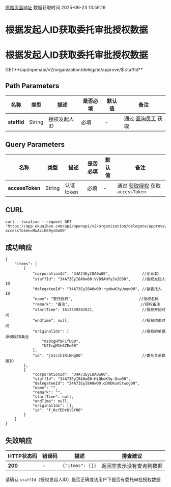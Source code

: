 [原始页面地址](https://docs.ekuaibao.com/docs/open-api/delegate/get-delegate-byStaffId)
数据获取时间 2025-06-23 13:59:16

# 根据发起人ID获取委托审批授权数据

# 根据发起人ID获取委托审批授权数据

GET**/api/openapi/v2/organization/delegate/approve/$ staffId**

## Path Parameters​

名称| 类型| 描述| 是否必填| 默认值| 备注  
---|---|---|---|---|---  
**staffId**|  String| 授权发起人ID| 必填| -| 通过 [查询员工](/docs/open-api/corporation/get-staff-ids) 获取  
  
## Query Parameters​

名称| 类型| 描述| 是否必填| 默认值| 备注  
---|---|---|---|---|---  
**accessToken**|  String| 认证token| 必填| -| 通过 [获取授权](/docs/open-api/getting-started/auth) 获取 `accessToken`  
  
## CURL​
    
    
    curl --location --request GET 'https://app.ekuaibao.com/api/openapi/v2/organization/delegate/approve/$34A73EyI8A0w00:VV89AHfyJo2E00?accessToken=MwAcih69ycDo00'  
    

## 成功响应​
    
    
    {  
        "items": [  
            {  
                "corporationId": "34A73EyI8A0w00",              //企业ID  
                "staffId": "34A73EyI8A0w00:VV89AHfyJo2E00",     //授权发起人ID  
                "delegateeId": "34A73EyI8A0w00:rgobwK3yUoqw00", //被委托人ID  
                "name": "委托授权",                             //授权名称  
                "remark": "备注",                               //授权备注  
                "startTime": 1612339282021,                     //授权开始时间  
                "endTime": null,                                //授权结束时间  
                "originalIds": [                                //授权的单据源模板ID集合  
                    "ms0cgHfmF1fU00",  
                    "U7IcgM1h6ZEo00"  
                ],  
                "id": "jSIcih1RiNHg00"                          //委托关系数据ID  
            },  
            {  
                "corporationId": "34A73EyI8A0w00",  
                "staffId": "34A73EyI8A0w00:HiQbwK3q-Qsw00",  
                "delegateeId": "34A73EyI8A0w00:qD0bKunErwug00",  
                "name": "",  
                "remark": "",  
                "startTime": null,  
                "endTime": null,  
                "originalIds": [],  
                "id": "f_0cfEDrblSY00"  
            }  
        ]  
    }  
    

## 失败响应​

HTTP状态码| 错误码| 描述| 排查建议  
---|---|---|---  
**200**|  -| `{"items": []}`| 返回空表示没有查询到数据  
请确认 `staffId`（授权发起人ID）是否正确或该用户下是否有委托审批授权数据
